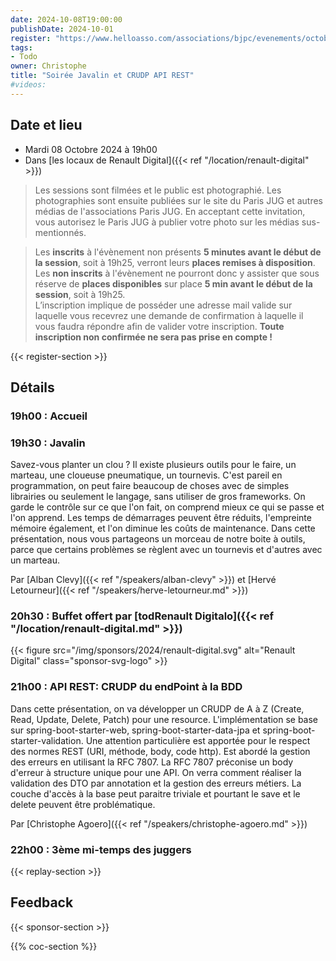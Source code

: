 ```yaml
---
date: 2024-10-08T19:00:00
publishDate: 2024-10-01
register: "https://www.helloasso.com/associations/bjpc/evenements/octobre-2024"
tags:
- Todo
owner: Christophe
title: "Soirée Javalin et CRUDP API REST"
#videos:
---
```


## Date et lieu

* Mardi 08 Octobre 2024 à 19h00
* Dans [les locaux de Renault Digital]({{< ref "/location/renault-digital" >}})

> Les sessions sont filmées et le public est photographié. Les photographies sont ensuite publiées sur le site du Paris JUG et autres médias de l'associations Paris JUG. En acceptant cette invitation, vous autorisez le Paris JUG à publier votre photo sur les médias sus-mentionnés.

> Les **inscrits** à l'évènement non présents **5 minutes avant le début de la session**, soit à 19h25, verront leurs **places remises à disposition**.  
Les **non inscrits** à l'évènement ne pourront donc y assister que sous réserve de **places disponibles** sur place **5 min avant le début de la session**, soit à 19h25.  
L’inscription implique de posséder une adresse mail valide sur laquelle vous recevrez une demande de confirmation à laquelle il vous faudra répondre afin de valider votre inscription.
**Toute inscription non confirmée ne sera pas prise en compte !**

{{< register-section >}}

## Détails

### 19h00 : Accueil

### 19h30 : Javalin

Savez-vous planter un clou ? Il existe plusieurs outils pour le faire, un marteau, une cloueuse pneumatique, un tournevis.
C'est pareil en programmation, on peut faire beaucoup de choses avec de simples librairies ou seulement le langage, sans utiliser de gros frameworks.
On garde le contrôle sur ce que l'on fait, on comprend mieux ce qui se passe et l'on apprend.
Les temps de démarrages peuvent être réduits, l'empreinte mémoire également, et l'on diminue les coûts de maintenance.
Dans cette présentation, nous vous partageons un morceau de notre boite à outils, parce que certains problèmes se règlent avec un tournevis et d'autres avec un marteau.

Par [Alban Clevy]({{< ref "/speakers/alban-clevy" >}}) et [Hervé Letourneur]({{< ref "/speakers/herve-letourneur.md" >}})

### 20h30 : Buffet offert par [todRenault Digitalo]({{< ref "/location/renault-digital.md" >}})


{{< figure src="/img/sponsors/2024/renault-digital.svg" alt="Renault Digital" class="sponsor-svg-logo" >}}

### 21h00 : API REST: CRUDP du endPoint à la BDD

Dans cette présentation, on va développer un CRUDP de A à Z (Create, Read, Update, Delete, Patch) pour une resource.
L'implémentation se base sur spring-boot-starter-web, spring-boot-starter-data-jpa et spring-boot-starter-validation.
Une attention particulière est apportée pour le respect des normes REST (URI, méthode, body, code http).
Est abordé la gestion des erreurs en utilisant la RFC 7807.
La RFC 7807 préconise un body d'erreur à structure unique pour une API.
On verra comment réaliser la validation des DTO par annotation et la gestion des erreurs métiers.
La couche d'accès à la base peut paraitre triviale et pourtant le save et le delete peuvent être problématique.

Par [Christophe Agoero]({{< ref "/speakers/christophe-agoero.md" >}})

### 22h00 : 3ème mi-temps des juggers

{{< replay-section >}}

## Feedback

{{< sponsor-section >}}

{{% coc-section %}}
